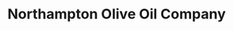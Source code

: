 ---
title: "Northampton Olive Oil Company"
url: /northampton/northampton-olive-oil-company/
shop: Allgemein
---